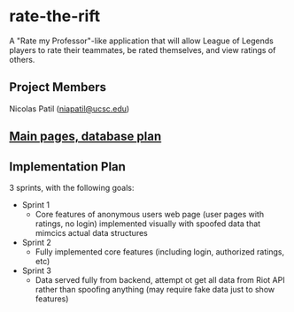 # rate-the-rift
A "Rate my Professor"-like application that will allow League of Legends players to rate their teammates, be rated themselves, and view ratings of others.

## Project Members
Nicolas Patil (niapatil@ucsc.edu)

## [Main pages, database plan](https://docs.google.com/presentation/d/12LyHoJIit0Vec7QWR8-_R6MLXxfQjffDt0N4MGX0wa8/edit?usp=sharing)

## Implementation Plan
3 sprints, with the following goals:
- Sprint 1
  - Core features of anonymous users web page (user pages with ratings, no login) implemented visually with spoofed data that mimcics actual data structures
- Sprint 2
  - Fully implemented core features (including login, authorized ratings, etc)
- Sprint 3
  - Data served fully from backend, attempt ot get all data from Riot API rather than spoofing anything (may require fake data just to show features)